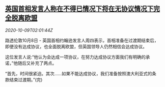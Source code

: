<!--1602210199000-->
[英国首相发言人称在不得已情况下将在无协议情况下完全脱离欧盟](https://cn.reuters.com/article/britain-eu-johnson-idCNKBS26U05T)
------

<div><i>2020-10-09T02:01:44Z</i></div><p>路透伦敦10月8日 - 英国首相约翰逊发言人周四表示，首相准备在过渡期结束后，即便没有达成协议，也全面脱离欧盟，但英国领导人仍然相信会达成协议。</p><p>这位发言人说:“他认为会达成一项协议，在努力达成协议方面我们有明确的承诺，”他随后又补充了两点。</p><p>“首先，时间很紧迫。其次……如果不能达成协议，我们准备按照澳大利亚式的条款结束过渡期。”(完)</p>
